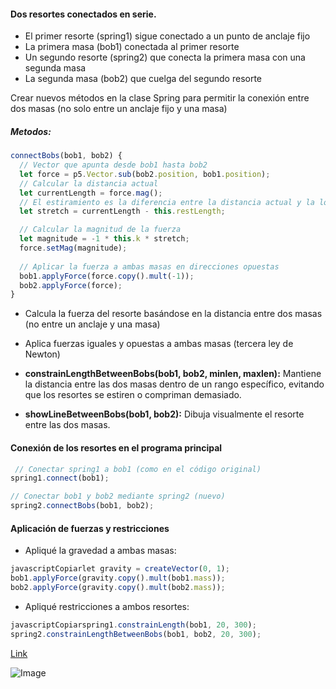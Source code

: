 #### Dos resortes conectados en serie.

- El primer resorte (spring1) sigue conectado a un punto de anclaje fijo
- La primera masa (bob1) conectada al primer resorte
- Un segundo resorte (spring2) que conecta la primera masa con una segunda masa
- La segunda masa (bob2) que cuelga del segundo resorte

Crear nuevos métodos en la clase Spring para permitir la conexión entre dos masas (no solo entre un anclaje fijo y una masa)

##### Metodos:
```js
connectBobs(bob1, bob2) {
  // Vector que apunta desde bob1 hasta bob2
  let force = p5.Vector.sub(bob2.position, bob1.position);
  // Calcular la distancia actual
  let currentLength = force.mag();
  // El estiramiento es la diferencia entre la distancia actual y la longitud de reposo
  let stretch = currentLength - this.restLength;

  // Calcular la magnitud de la fuerza
  let magnitude = -1 * this.k * stretch;
  force.setMag(magnitude);
  
  // Aplicar la fuerza a ambas masas en direcciones opuestas
  bob1.applyForce(force.copy().mult(-1));
  bob2.applyForce(force);
}
```
- Calcula la fuerza del resorte basándose en la distancia entre dos masas (no entre un anclaje y una masa)
- Aplica fuerzas iguales y opuestas a ambas masas (tercera ley de Newton)


- **constrainLengthBetweenBobs(bob1, bob2, minlen, maxlen):**  Mantiene la distancia entre las dos masas dentro de un rango específico, evitando que los resortes se estiren o compriman demasiado.
- **showLineBetweenBobs(bob1, bob2):** Dibuja visualmente el resorte entre las dos masas.


 #### Conexión de los resortes en el programa principal
```js
 // Conectar spring1 a bob1 (como en el código original)
spring1.connect(bob1);

// Conectar bob1 y bob2 mediante spring2 (nuevo)
spring2.connectBobs(bob1, bob2);
```
####  Aplicación de fuerzas y restricciones

- Apliqué la gravedad a ambas masas:
```js
javascriptCopiarlet gravity = createVector(0, 1);
bob1.applyForce(gravity.copy().mult(bob1.mass));
bob2.applyForce(gravity.copy().mult(bob2.mass));
```
- Apliqué restricciones a ambos resortes:
```js
javascriptCopiarspring1.constrainLength(bob1, 20, 300);
spring2.constrainLengthBetweenBobs(bob1, bob2, 20, 300);
```


[Link](https://editor.p5js.org/Majogc8/sketches/w--qmC3_C)

![Image](https://media2.giphy.com/media/v1.Y2lkPTc5MGI3NjExOWdlYmtpdWFsb3E2ZGZwMG5pcjhyanJ5MGw2Nml2c2dudHdwcWU0aSZlcD12MV9pbnRlcm5hbF9naWZfYnlfaWQmY3Q9Zw/FWqnyniTHQHTqnOPGj/giphy.gif)
